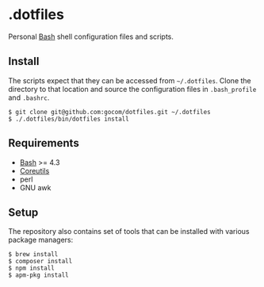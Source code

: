 .dotfiles
=====

Personal [Bash](https://www.gnu.org/software/bash/) shell configuration files and scripts.

Install
-----

The scripts expect that they can be accessed from `~/.dotfiles`. Clone the directory to that location and source the configuration files in `.bash_profile` and `.bashrc`.

```
$ git clone git@github.com:gocom/dotfiles.git ~/.dotfiles
$ ./.dotfiles/bin/dotfiles install
```

Requirements
-----

* [Bash](https://www.gnu.org/software/bash/) >= 4.3
* [Coreutils](https://www.gnu.org/software/coreutils/coreutils.html)
* perl
* GNU awk

Setup
-----

The repository also contains set of tools that can be installed with various package managers:

```
$ brew install
$ composer install
$ npm install
$ apm-pkg install
```
